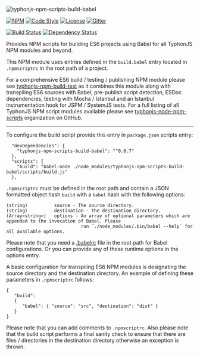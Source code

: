 ![typhonjs-npm-scripts-build-babel](http://i.imgur.com/g6jTz6E.png)

[![NPM](https://img.shields.io/npm/v/typhonjs-npm-scripts-build-babel.svg?label=npm)](https://www.npmjs.com/package/typhonjs-npm-scripts-build-babel)
[![Code Style](https://img.shields.io/badge/code%20style-allman-yellowgreen.svg?style=flat)](https://en.wikipedia.org/wiki/Indent_style#Allman_style)
[![License](https://img.shields.io/badge/license-MPLv2-yellowgreen.svg?style=flat)](https://github.com/typhonjs-node-npm-scripts/typhonjs-npm-scripts-build-babel/blob/master/LICENSE)
[![Gitter](https://img.shields.io/gitter/room/typhonjs/TyphonJS.svg)](https://gitter.im/typhonjs/TyphonJS)

[![Build Status](https://travis-ci.org/typhonjs-node-npm-scripts/typhonjs-npm-scripts-build-babel.svg?branch=master)](https://travis-ci.org/typhonjs-node-npm-scripts/typhonjs-npm-scripts-build-babel)
[![Dependency Status](https://www.versioneye.com/user/projects/56cea7226b21e5003d4742ac/badge.svg?style=flat)](https://www.versioneye.com/user/projects/56cea7226b21e5003d4742ac)

Provides NPM scripts for building ES6 projects using Babel for all TyphonJS NPM modules and beyond.

This NPM module uses entries defined in the `build.babel` entry located in `.npmscriptrc` in the root path of a project. 

For a comprehensive ES6 build / testing / publishing NPM module please see [typhonjs-npm-build-test](https://www.npmjs.com/package/typhonjs-npm-build-test) as it combines this module along with transpiling ES6 sources with Babel, pre-publish script detection, ESDoc dependencies, testing with Mocha / Istanbul and an Istanbul instrumentation hook for JSPM / SystemJS tests. For a full listing of all TyphonJS NPM script modules available please see [typhonjs-node-npm-scripts](https://github.com/typhonjs-node-npm-scripts) organization on GitHub.

------

To configure the build script provide this entry in `package.json` scripts entry:

```
  "devDependencies": {
    "typhonjs-npm-scripts-build-babel": "^0.0.7"
  },
  "scripts": {
    "build": "babel-node ./node_modules/typhonjs-npm-scripts-build-babel/scripts/build.js"
  },
```

`.npmscriptrc` must be defined in the root path and contain a JSON formatted object hash `build` with a `babel` hash
with the following options:
```
(string)          source - The source directory.
(string)          destination - The destination directory.
(Array<string>)   options - An array of optional parameters which are appended to the invocation of Babel. Please
                            run `./node_modules/.bin/babel --help` for all available options.
```

Please note that you need a [.babelrc](https://babeljs.io/docs/usage/babelrc/) file in the root path for Babel configurations. Or you can provide any of these runtime options in the options entry. 

A basic configuration for transpiling ES6 NPM modules is designating the source directory and the destination directory.  An example of defining these parameters in `.npmscriptrc` follows:
```
{
   "build":
   {
      "babel": { "source": "src", "destination": "dist" }
   }
}
```

Please note that you can add comments to `.npmscriptrc`. Also please note that the build script performs a final sanity check to ensure that there are files / directories in the destination directory otherwise an exception is thrown. 
